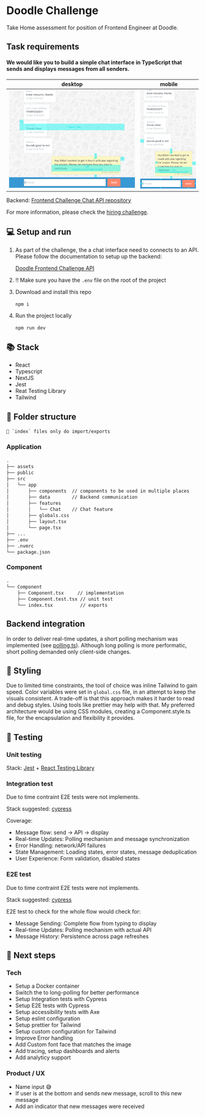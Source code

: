# Doodle Challenge

Take Home assessment for position of Frontend Engineer at Doodle.

## Task requirements

#### We would like you to build a simple **chat interface** in TypeScript that sends and displays messages from all senders.

| desktop                                                             |  mobile                                                           |
| ------------------------------------------------------------------- | ----------------------------------------------------------------- |
| <img src="./assets/desktop.png" width="400" alt="desktop layout" /> | <img src="./assets/mobile.png" width="170" alt="mobile layout" /> |

Backend: [Frontend Challenge Chat API repository](https://github.com/DoodleScheduling/frontend-challenge-chat-api)

For more information, please check the [hiring challenge](https://github.com/DoodleScheduling/hiring-challenges/tree/master/frontend-engineer).


## 💻 Setup and run

1. As part of the challenge, the a chat interface need to connects to an API. Please follow the documentation to setup up the backend:

   [Doodle Frontend Challenge API](https://github.com/DoodleScheduling/frontend-challenge-chat-api)


1. ‼️ Make sure you have the `.env` file on the root of the project


1. Download and install this repo

   `npm i`


1. Run the project locally

   `npm run dev`


## 📚 Stack

- React
- Typescript
- NextJS
- Jest
- Reat Testing Library
- Tailwind

## 📂 Folder structure

```
🚨 `index` files only do import/exports
```

### Application

```
.
├── assets
├── public
├── src
│   └── app
│       ├── components  // components to be used in multiple places
│       ├── data        // Backend communication
│       ├── features    
│       │   └── Chat    // Chat feature
│       ├── globals.css
│       ├── layout.tsx
│       └── page.tsx
├── ...
├── .env
├── .nvmrc
└── package.json
```

### Component

```
.
└── Component
    ├── Component.tsx     // implementation
    ├── Component.test.tsx // unit test
    └── index.tsx          // exports
```

## Backend integration

In order to deliver real-time updates, a short polling mechanism was implemented (see [polling.ts](./src/app/data/polling.ts)). Although long polling is more performatic, short polling demanded only client-side changes.


## 🎨 Styling

Due to limited time constraints, the tool of choice was inline Tailwind to gain speed. Color variables were set in `global.css` file, in an attempt to keep the visuals consistent. A trade-off is that this approach makes it harder to read and debug styles. Using tools like prettier may help with that.
My preferred architecture would be using CSS modules, creating a Component.style.ts file, for the encapsulation and flexibility it provides.

## 🧪 Testing

### Unit testing

Stack: [Jest](https://jestjs.io/) + [React Testing Library](https://testing-library.com/)

### Integration test

Due to time contraint E2E tests were not implements.

Stack suggested: [cypress](https://www.cypress.io/) 

Coverage:
- Message flow: send → API → display
- Real-time Updates: Polling mechanism and message synchronization
- Error Handling: network/API failures
- State Management: Loading states, error states, message deduplication
- User Experience: Form validation, disabled states


### E2E test

Due to time contraint E2E tests were not implements.

Stack suggested: [cypress](https://www.cypress.io/)

E2E test to check for the whole flow would check for:

- Message Sending: Complete flow from typing to display
- Real-time Updates: Polling mechanism with actual API
- Message History: Persistence across page refreshes


## 👣 Next steps

### Tech

- Setup a Docker container
- Switch the to long-polling for better performance
- Setup Integration tests with Cypress
- Setup E2E tests with Cypress
- Setup accessibility tests with Axe
- Setup eslint configuration
- Setup prettier for Tailwind
- Setup custom configuration for Tailwind
- Improve Error handling
- Add Custom font face that matches the image
- Add tracing, setup dashboards and alerts
- Add analyticy support

### Product / UX

- Name input 😅
- If user is at the bottom and sends new message, scroll to this new message
- Add an indicator that new messages were received
